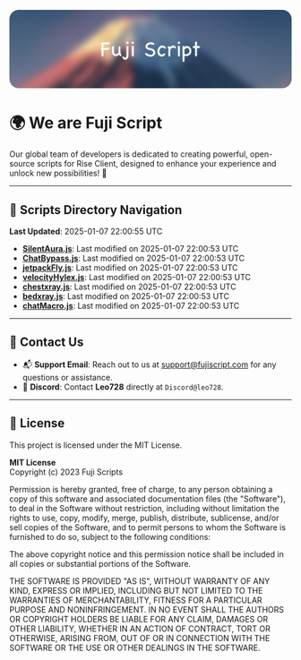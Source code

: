 ![Banner](.github/b.webp)

# 🌍 **We are Fuji Script**

Our global team of developers is dedicated to creating powerful, open-source scripts for Rise Client, designed to enhance your experience and unlock new possibilities! 🌟

---
<!-- SCRIPTS_NAVIGATION_START -->
## 📂 **Scripts Directory Navigation**

**Last Updated**: 2025-01-07 22:00:55 UTC

- **[SilentAura.js](scripts/SilentAura.js)**: Last modified on 2025-01-07 22:00:53 UTC
- **[ChatBypass.js](scripts/ChatBypass.js)**: Last modified on 2025-01-07 22:00:53 UTC
- **[jetpackFly.js](scripts/jetpackFly.js)**: Last modified on 2025-01-07 22:00:53 UTC
- **[velocityHylex.js](scripts/velocityHylex.js)**: Last modified on 2025-01-07 22:00:53 UTC
- **[chestxray.js](scripts/chestxray.js)**: Last modified on 2025-01-07 22:00:53 UTC
- **[bedxray.js](scripts/bedxray.js)**: Last modified on 2025-01-07 22:00:53 UTC
- **[chatMacro.js](scripts/chatMacro.js)**: Last modified on 2025-01-07 22:00:53 UTC

<!-- SCRIPTS_NAVIGATION_END -->

---

## 💬 **Contact Us**  
- 📬 **Support Email**: Reach out to us at [support@fujiscript.com](mailto:support@fujiscript.com) for any questions or assistance.  
- 💬 **Discord**: Contact **Leo728** directly at `Discord@leo728`.

---

## 📜 **License**

This project is licensed under the MIT License.  

**MIT License**  
Copyright (c) 2023 Fuji Scripts  

Permission is hereby granted, free of charge, to any person obtaining a copy of this software and associated documentation files (the "Software"), to deal in the Software without restriction, including without limitation the rights to use, copy, modify, merge, publish, distribute, sublicense, and/or sell copies of the Software, and to permit persons to whom the Software is furnished to do so, subject to the following conditions:  

The above copyright notice and this permission notice shall be included in all copies or substantial portions of the Software.  

THE SOFTWARE IS PROVIDED "AS IS", WITHOUT WARRANTY OF ANY KIND, EXPRESS OR IMPLIED, INCLUDING BUT NOT LIMITED TO THE WARRANTIES OF MERCHANTABILITY, FITNESS FOR A PARTICULAR PURPOSE AND NONINFRINGEMENT. IN NO EVENT SHALL THE AUTHORS OR COPYRIGHT HOLDERS BE LIABLE FOR ANY CLAIM, DAMAGES OR OTHER LIABILITY, WHETHER IN AN ACTION OF CONTRACT, TORT OR OTHERWISE, ARISING FROM, OUT OF OR IN CONNECTION WITH THE SOFTWARE OR THE USE OR OTHER DEALINGS IN THE SOFTWARE.  
